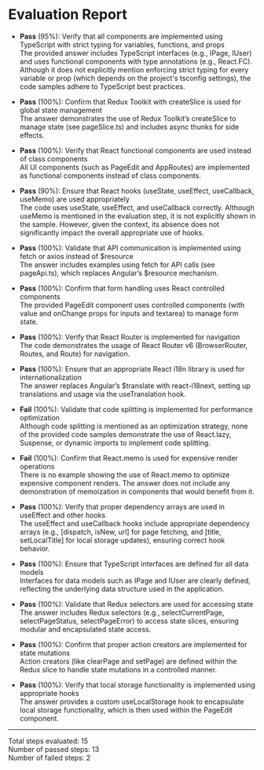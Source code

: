 # Evaluation Report

- **Pass** (95%): Verify that all components are implemented using TypeScript with strict typing for variables, functions, and props  
  The provided answer includes TypeScript interfaces (e.g., IPage, IUser) and uses functional components with type annotations (e.g., React.FC). Although it does not explicitly mention enforcing strict typing for every variable or prop (which depends on the project's tsconfig settings), the code samples adhere to TypeScript best practices.  
     
- **Pass** (100%): Confirm that Redux Toolkit with createSlice is used for global state management  
  The answer demonstrates the use of Redux Toolkit’s createSlice to manage state (see pageSlice.ts) and includes async thunks for side effects.  

- **Pass** (100%): Verify that React functional components are used instead of class components  
  All UI components (such as PageEdit and AppRoutes) are implemented as functional components instead of class components.  

- **Pass** (90%): Ensure that React hooks (useState, useEffect, useCallback, useMemo) are used appropriately  
  The code uses useState, useEffect, and useCallback correctly. Although useMemo is mentioned in the evaluation step, it is not explicitly shown in the sample. However, given the context, its absence does not significantly impact the overall appropriate use of hooks.  

- **Pass** (100%): Validate that API communication is implemented using fetch or axios instead of $resource  
  The answer includes examples using fetch for API calls (see pageApi.ts), which replaces Angular’s $resource mechanism.  

- **Pass** (100%): Confirm that form handling uses React controlled components  
  The provided PageEdit component uses controlled components (with value and onChange props for inputs and textarea) to manage form state.  

- **Pass** (100%): Verify that React Router is implemented for navigation  
  The code demonstrates the usage of React Router v6 (BrowserRouter, Routes, and Route) for navigation.  

- **Pass** (100%): Ensure that an appropriate React i18n library is used for internationalization  
  The answer replaces Angular’s $translate with react-i18next, setting up translations and usage via the useTranslation hook.  

- **Fail** (100%): Validate that code splitting is implemented for performance optimization  
  Although code splitting is mentioned as an optimization strategy, none of the provided code samples demonstrate the use of React.lazy, Suspense, or dynamic imports to implement code splitting.  

- **Fail** (100%): Confirm that React.memo is used for expensive render operations  
  There is no example showing the use of React.memo to optimize expensive component renders. The answer does not include any demonstration of memoization in components that would benefit from it.  

- **Pass** (100%): Verify that proper dependency arrays are used in useEffect and other hooks  
  The useEffect and useCallback hooks include appropriate dependency arrays (e.g., [dispatch, isNew, url] for page fetching, and [title, setLocalTitle] for local storage updates), ensuring correct hook behavior.  

- **Pass** (100%): Ensure that TypeScript interfaces are defined for all data models  
  Interfaces for data models such as IPage and IUser are clearly defined, reflecting the underlying data structure used in the application.  

- **Pass** (100%): Validate that Redux selectors are used for accessing state  
  The answer includes Redux selectors (e.g., selectCurrentPage, selectPageStatus, selectPageError) to access state slices, ensuring modular and encapsulated state access.  

- **Pass** (100%): Confirm that proper action creators are implemented for state mutations  
  Action creators (like clearPage and setPage) are defined within the Redux slice to handle state mutations in a controlled manner.  

- **Pass** (100%): Verify that local storage functionality is implemented using appropriate hooks  
  The answer provides a custom useLocalStorage hook to encapsulate local storage functionality, which is then used within the PageEdit component.  

---

Total steps evaluated: 15  
Number of passed steps: 13  
Number of failed steps: 2